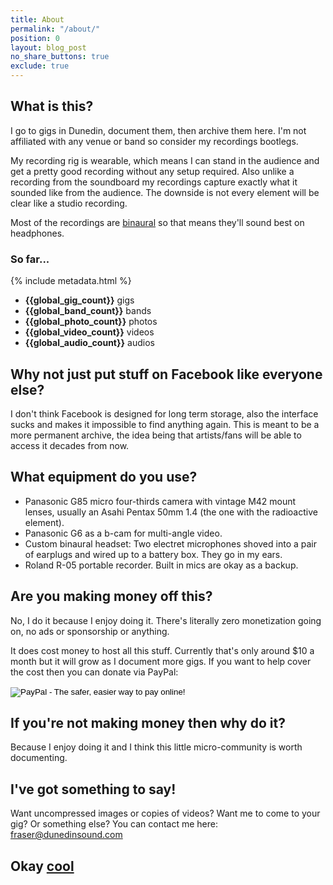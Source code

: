 ```yaml
---
title: About
permalink: "/about/"
position: 0
layout: blog_post
no_share_buttons: true
exclude: true
---
```


What is this?
--------------------------
I go to gigs in Dunedin, document them, then archive them here. I'm not affiliated with any venue or band so consider my recordings bootlegs.

My recording rig is wearable, which means I can stand in the audience and get a pretty good recording without any setup required. Also unlike a recording from the soundboard my recordings capture exactly what it sounded like from the audience. The downside is not every element will be clear like a studio recording.

Most of the recordings are [binaural](https://en.wikipedia.org/wiki/Binaural_recording) so that means they'll sound best on headphones.

### So far...

{% include metadata.html %}

* **{{global_gig_count}}** gigs
* **{{global_band_count}}** bands
* **{{global_photo_count}}** photos
* **{{global_video_count}}** videos
* **{{global_audio_count}}** audios

Why not just put stuff on Facebook like everyone else?
--------------------------
I don't think Facebook is designed for long term storage, also the interface sucks and makes it impossible to find anything again. This is meant to be a more permanent archive, the idea being that artists/fans will be able to access it decades from now.

What equipment do you use?
---------------------------
* Panasonic G85 micro four-thirds camera with vintage M42 mount lenses, usually an Asahi Pentax 50mm 1.4 (the one with the radioactive element).
* Panasonic G6 as a b-cam for multi-angle video.
* Custom binaural headset: Two electret microphones shoved into a pair of earplugs and wired up to a battery box. They go in my ears.
* Roland R-05 portable recorder. Built in mics are okay as a backup.

Are you making money off this?
------------------------------
No, I do it because I enjoy doing it. There's literally zero monetization going on, no ads or sponsorship or anything.

It does cost money to host all this stuff. Currently that's only around $10 a month but it will grow as I document more gigs. If you want to help cover the cost then you can donate via PayPal:

<form action="https://www.paypal.com/cgi-bin/webscr" method="post" target="_top">
<input type="hidden" name="cmd" value="_s-xclick">
<input type="hidden" name="hosted_button_id" value="LK663KWSMN8VA">
<input type="image" src="https://www.paypalobjects.com/en_US/i/btn/btn_donateCC_LG.gif" border="0" name="submit" alt="PayPal - The safer, easier way to pay online!">
<img alt="" border="0" src="https://www.paypalobjects.com/en_US/i/scr/pixel.gif" width="1" height="1">
</form>

If you're not making money then why do it?
------------------------------
Because I enjoy doing it and I think this little micro-community is worth documenting.

I've got something to say!
--------------------------
Want uncompressed images or copies of videos? Want me to come to your gig? Or something else? You can contact me here: <a href="mailto:fraser@dunedinsound.com">fraser@dunedinsound.com</a>

<h2>Okay <a onmouseover="speak();" class="trippy" href="/">cool</a></h2>